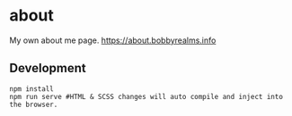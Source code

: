 # about
My own about me page.
https://about.bobbyrealms.info

## Development
```shell
npm install
npm run serve #HTML & SCSS changes will auto compile and inject into the browser.
```
